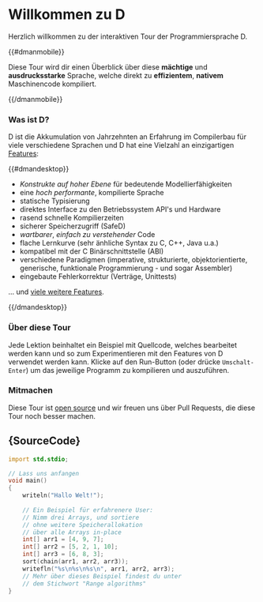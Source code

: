 # Willkommen zu D

Herzlich willkommen zu der interaktiven Tour der Programmiersprache D.

{{#dmanmobile}}

Diese Tour wird dir einen Überblick über diese __mächtige__ und __ausdrucksstarke__
Sprache, welche direkt zu __effizientem__, __nativem__ Maschinencode kompiliert.

{{/dmanmobile}}

### Was ist D?

D ist die Akkumulation von Jahrzehnten an Erfahrung im Compilerbau
für viele verschiedene Sprachen und D hat eine Vielzahl an einzigartigen
[Features](http://dlang.org/overview.html):

{{#dmandesktop}}

- _Konstrukte auf hoher Ebene_ für bedeutende Modellierfähigkeiten
- eine _hoch performante_, kompilierte Sprache
- statische Typisierung
- direktes Interface zu den Betriebssystem API's und Hardware
- rasend schnelle Kompilierzeiten
- sicherer Speicherzugriff (SafeD)
- _wartbarer_, _einfach zu verstehender_ Code
- flache Lernkurve (sehr änhliche Syntax zu C, C++, Java u.a.)
- kompatibel mit der C Binärschnittstelle (ABI)
- verschiedene Paradigmen (imperative, strukturierte, objektorientierte, generische, funktionale Programmierung - und sogar Assembler)
- eingebaute Fehlerkorrektur (Verträge, Unittests)

... und [viele weitere Features](http://dlang.org/overview.html).

{{/dmandesktop}}

### Über diese Tour

Jede Lektion beinhaltet ein Beispiel mit Quellcode, welches bearbeitet werden kann
und so zum Experimentieren mit den Features von D verwendet werden kann.
Klicke auf den Run-Button (oder drücke `Umschalt-Enter`) um das jeweilige Programm zu kompilieren
und auszuführen.

### Mitmachen

Diese Tour ist [open source](https://github.com/dlang-tour)
und wir freuen uns über Pull Requests, die diese Tour noch besser machen.

## {SourceCode}

```d
import std.stdio;

// Lass uns anfangen
void main()
{
    writeln("Hallo Welt!");
    
    // Ein Beispiel für erfahrenere User:
    // Nimm drei Arrays, und sortiere  
    // ohne weitere Speicherallokation
    // über alle Arrays in-place
    int[] arr1 = [4, 9, 7];
    int[] arr2 = [5, 2, 1, 10];
    int[] arr3 = [6, 8, 3];
    sort(chain(arr1, arr2, arr3));
    writefln("%s\n%s\n%s\n", arr1, arr2, arr3);
    // Mehr über dieses Beispiel findest du unter 
    // dem Stichwort "Range algorithms"
}
```
